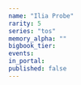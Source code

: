 ```yaml
---
name: "Ilia Probe"
rarity: 5
series: "tos"
memory_alpha: ""
bigbook_tier:
events:
in_portal:
published: false
---
```


